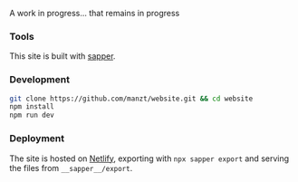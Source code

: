 A work in progress... that remains in progress

### Tools
This site is built with [sapper](https://github.com/sveltejs/sapper).

### Development
```bash
git clone https://github.com/manzt/website.git && cd website
npm install
npm run dev
```

### Deployment
The site is hosted on [Netlify](https://www.netlify.com/), exporting with `npx sapper export` and serving the files from `__sapper__/export`.
